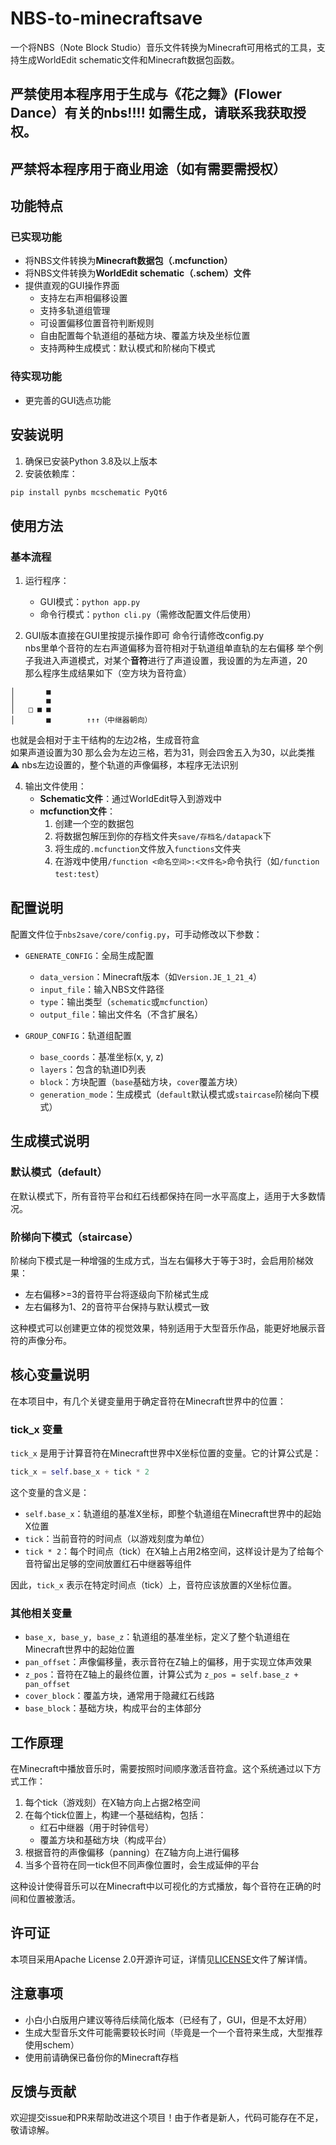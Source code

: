 # NBS-to-minecraftsave

一个将NBS（Note Block Studio）音乐文件转换为Minecraft可用格式的工具，支持生成WorldEdit schematic文件和Minecraft数据包函数。
## 严禁使用本程序用于生成与《花之舞》(Flower Dance）有关的nbs!!!! 如需生成，请联系我获取授权。
## 严禁将本程序用于商业用途（如有需要需授权）

## 功能特点

### 已实现功能
- 将NBS文件转换为**Minecraft数据包（.mcfunction）**
- 将NBS文件转换为**WorldEdit schematic（.schem）文件**
- 提供直观的GUI操作界面
  - 支持左右声相偏移设置
  - 支持多轨道组管理
  - 可设置偏移位置音符判断规则
  - 自由配置每个轨道组的基础方块、覆盖方块及坐标位置
  - 支持两种生成模式：默认模式和阶梯向下模式

### 待实现功能
- 更完善的GUI选点功能

## 安装说明

1. 确保已安装Python 3.8及以上版本
2. 安装依赖库：
```bash
pip install pynbs mcschematic PyQt6
```

## 使用方法

### 基本流程
1. 运行程序：
   - GUI模式：`python app.py`
   - 命令行模式：`python cli.py`（需修改配置文件后使用）

2. GUI版本直接在GUI里按提示操作即可
   命令行请修改config.py  
   nbs里单个音符的左右声道偏移为音符相对于轨道组单直轨的左右偏移
   举个例子我进入声道模式，对某个**音符**进行了声道设置，我设置的为左声道，20  
   那么程序生成结果如下（空方块为音符盒）  
```
│       ■  
│       ■  
│   □ ■ ■  
│       ■        ↑↑↑（中继器朝向）
```
   也就是会相对于主干结构的左边2格，生成音符盒  
   如果声道设置为30 那么会为左边三格，若为31，则会四舍五入为30，以此类推  
   ⚠ nbs左边设置的，整个轨道的声像偏移，本程序无法识别  
 
4. 输出文件使用：
   - **Schematic文件**：通过WorldEdit导入到游戏中
   - **mcfunction文件**：
     1. 创建一个空的数据包
     2. 将数据包解压到你的存档文件夹`save/存档名/datapack`下
     3. 将生成的`.mcfunction`文件放入`functions`文件夹
     4. 在游戏中使用`/function <命名空间>:<文件名>`命令执行（如`/function test:test`）

## 配置说明

配置文件位于`nbs2save/core/config.py`，可手动修改以下参数：
- `GENERATE_CONFIG`：全局生成配置
  - `data_version`：Minecraft版本（如`Version.JE_1_21_4`）
  - `input_file`：输入NBS文件路径
  - `type`：输出类型（`schematic`或`mcfunction`）
  - `output_file`：输出文件名（不含扩展名）

- `GROUP_CONFIG`：轨道组配置
  - `base_coords`：基准坐标(x, y, z)
  - `layers`：包含的轨道ID列表
  - `block`：方块配置（`base`基础方块，`cover`覆盖方块）
  - `generation_mode`：生成模式（`default`默认模式或`staircase`阶梯向下模式）

## 生成模式说明

### 默认模式（default）
在默认模式下，所有音符平台和红石线都保持在同一水平高度上，适用于大多数情况。

### 阶梯向下模式（staircase）
阶梯向下模式是一种增强的生成方式，当左右偏移大于等于3时，会启用阶梯效果：
- 左右偏移>=3的音符平台将逐级向下阶梯式生成
- 左右偏移为1、2的音符平台保持与默认模式一致

这种模式可以创建更立体的视觉效果，特别适用于大型音乐作品，能更好地展示音符的声像分布。

## 核心变量说明

在本项目中，有几个关键变量用于确定音符在Minecraft世界中的位置：

### tick_x 变量
`tick_x` 是用于计算音符在Minecraft世界中X坐标位置的变量。它的计算公式是：
```python
tick_x = self.base_x + tick * 2
```

这个变量的含义是：
- `self.base_x`：轨道组的基准X坐标，即整个轨道组在Minecraft世界中的起始X位置
- `tick`：当前音符的时间点（以游戏刻度为单位）
- `tick * 2`：每个时间点（tick）在X轴上占用2格空间，这样设计是为了给每个音符留出足够的空间放置红石中继器等组件

因此，`tick_x` 表示在特定时间点（tick）上，音符应该放置的X坐标位置。

### 其他相关变量
- `base_x, base_y, base_z`：轨道组的基准坐标，定义了整个轨道组在Minecraft世界中的起始位置
- `pan_offset`：声像偏移量，表示音符在Z轴上的偏移，用于实现立体声效果
- `z_pos`：音符在Z轴上的最终位置，计算公式为 `z_pos = self.base_z + pan_offset`
- `cover_block`：覆盖方块，通常用于隐藏红石线路
- `base_block`：基础方块，构成平台的主体部分

## 工作原理

在Minecraft中播放音乐时，需要按照时间顺序激活音符盒。这个系统通过以下方式工作：

1. 每个tick（游戏刻）在X轴方向上占据2格空间
2. 在每个tick位置上，构建一个基础结构，包括：
   - 红石中继器（用于时钟信号）
   - 覆盖方块和基础方块（构成平台）
3. 根据音符的声像偏移（panning）在Z轴方向上进行偏移
4. 当多个音符在同一tick但不同声像位置时，会生成延伸的平台

这种设计使得音乐可以在Minecraft中以可视化的方式播放，每个音符在正确的时间和位置被激活。

## 许可证

本项目采用Apache License 2.0开源许可证，详情见[LICENSE](LICENSE)文件了解详情。

## 注意事项

- 小白小白版用户建议等待后续简化版本（已经有了，GUI，但是不太好用）
- 生成大型音乐文件可能需要较长时间（毕竟是一个一个音符来生成，大型推荐使用schem）
- 使用前请确保已备份你的Minecraft存档

## 反馈与贡献

欢迎提交issue和PR来帮助改进这个项目！由于作者是新人，代码可能存在不足，敬请谅解。
